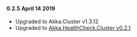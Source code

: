 #### 0.2.5 April 14 2019 ####
* Upgraded to Akka.Cluster v1.3.12
* Upgraded to [Akka.HealthCheck.Cluster v0.2.1](https://github.com/petabridge/akkadotnet-healthcheck/releases/tag/0.2.1)
